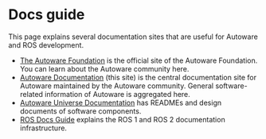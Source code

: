 # Docs guide

This page explains several documentation sites that are useful for Autoware and ROS development.

- [The Autoware Foundation](https://www.autoware.org/) is the official site of the Autoware Foundation. You can learn about the Autoware community here.
- [Autoware Documentation](https://autowarefoundation.github.io/autoware-documentation) (this site) is the central documentation site for Autoware maintained by the Autoware community. General software-related information of Autoware is aggregated here.
- [Autoware Universe Documentation](https://autowarefoundation.github.io/autoware_universe) has READMEs and design documents of software components.
- [ROS Docs Guide](https://docs.ros.org/en/rolling/Docs-Guide.html) explains the ROS 1 and ROS 2 documentation infrastructure.

